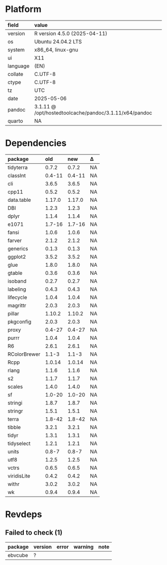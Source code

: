 # Platform

|field    |value                                                  |
|:--------|:------------------------------------------------------|
|version  |R version 4.5.0 (2025-04-11)                           |
|os       |Ubuntu 24.04.2 LTS                                     |
|system   |x86_64, linux-gnu                                      |
|ui       |X11                                                    |
|language |(EN)                                                   |
|collate  |C.UTF-8                                                |
|ctype    |C.UTF-8                                                |
|tz       |UTC                                                    |
|date     |2025-05-06                                             |
|pandoc   |3.1.11 @ /opt/hostedtoolcache/pandoc/3.1.11/x64/pandoc |
|quarto   |NA                                                     |

# Dependencies

|package      |old    |new    |Δ  |
|:------------|:------|:------|:--|
|tidyterra    |0.7.2  |0.7.2  |NA |
|classInt     |0.4-11 |0.4-11 |NA |
|cli          |3.6.5  |3.6.5  |NA |
|cpp11        |0.5.2  |0.5.2  |NA |
|data.table   |1.17.0 |1.17.0 |NA |
|DBI          |1.2.3  |1.2.3  |NA |
|dplyr        |1.1.4  |1.1.4  |NA |
|e1071        |1.7-16 |1.7-16 |NA |
|fansi        |1.0.6  |1.0.6  |NA |
|farver       |2.1.2  |2.1.2  |NA |
|generics     |0.1.3  |0.1.3  |NA |
|ggplot2      |3.5.2  |3.5.2  |NA |
|glue         |1.8.0  |1.8.0  |NA |
|gtable       |0.3.6  |0.3.6  |NA |
|isoband      |0.2.7  |0.2.7  |NA |
|labeling     |0.4.3  |0.4.3  |NA |
|lifecycle    |1.0.4  |1.0.4  |NA |
|magrittr     |2.0.3  |2.0.3  |NA |
|pillar       |1.10.2 |1.10.2 |NA |
|pkgconfig    |2.0.3  |2.0.3  |NA |
|proxy        |0.4-27 |0.4-27 |NA |
|purrr        |1.0.4  |1.0.4  |NA |
|R6           |2.6.1  |2.6.1  |NA |
|RColorBrewer |1.1-3  |1.1-3  |NA |
|Rcpp         |1.0.14 |1.0.14 |NA |
|rlang        |1.1.6  |1.1.6  |NA |
|s2           |1.1.7  |1.1.7  |NA |
|scales       |1.4.0  |1.4.0  |NA |
|sf           |1.0-20 |1.0-20 |NA |
|stringi      |1.8.7  |1.8.7  |NA |
|stringr      |1.5.1  |1.5.1  |NA |
|terra        |1.8-42 |1.8-42 |NA |
|tibble       |3.2.1  |3.2.1  |NA |
|tidyr        |1.3.1  |1.3.1  |NA |
|tidyselect   |1.2.1  |1.2.1  |NA |
|units        |0.8-7  |0.8-7  |NA |
|utf8         |1.2.5  |1.2.5  |NA |
|vctrs        |0.6.5  |0.6.5  |NA |
|viridisLite  |0.4.2  |0.4.2  |NA |
|withr        |3.0.2  |3.0.2  |NA |
|wk           |0.9.4  |0.9.4  |NA |

# Revdeps

## Failed to check (1)

|package |version |error |warning |note |
|:-------|:-------|:-----|:-------|:----|
|ebvcube |?       |      |        |     |

